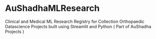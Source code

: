 # AuShadhaMLResearch
Clinical and Medical ML Research Registry for Collection Orthopaedic Datascience Projects built using Streamlit and Python ( Part of AuShadha Projects ) 
